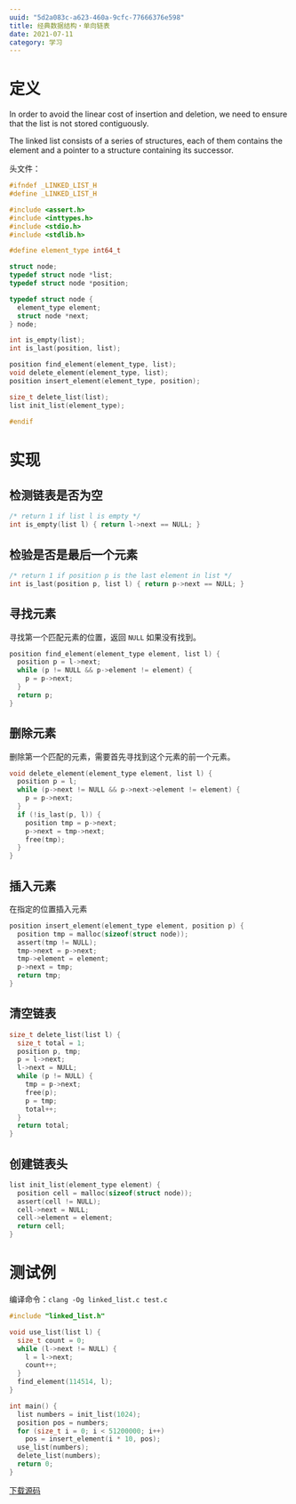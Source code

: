 ```yaml
---
uuid: "5d2a083c-a623-460a-9cfc-77666376e598"
title: 经典数据结构・单向链表
date: 2021-07-11
category: 学习
---
```


# 定义

In order to avoid the linear cost of insertion and deletion, we need to ensure that the list is not stored contiguously.

The linked list consists of a series of structures, each of them contains the element and a pointer to a structure containing its successor.

头文件：

```c
#ifndef _LINKED_LIST_H
#define _LINKED_LIST_H

#include <assert.h>
#include <inttypes.h>
#include <stdio.h>
#include <stdlib.h>

#define element_type int64_t

struct node;
typedef struct node *list;
typedef struct node *position;

typedef struct node {
  element_type element;
  struct node *next;
} node;

int is_empty(list);
int is_last(position, list);

position find_element(element_type, list);
void delete_element(element_type, list);
position insert_element(element_type, position);

size_t delete_list(list);
list init_list(element_type);

#endif
```

# 实现

## 检测链表是否为空

```c
/* return 1 if list l is empty */
int is_empty(list l) { return l->next == NULL; }
```

## 检验是否是最后一个元素

```c
/* return 1 if position p is the last element in list */
int is_last(position p, list l) { return p->next == NULL; }
```

## 寻找元素

寻找第一个匹配元素的位置，返回 `NULL` 如果没有找到。

```c
position find_element(element_type element, list l) {
  position p = l->next;
  while (p != NULL && p->element != element) {
    p = p->next;
  }
  return p;
}
```

## 删除元素

删除第一个匹配的元素，需要首先寻找到这个元素的前一个元素。

```c
void delete_element(element_type element, list l) {
  position p = l;
  while (p->next != NULL && p->next->element != element) {
    p = p->next;
  }
  if (!is_last(p, l)) {
    position tmp = p->next;
    p->next = tmp->next;
    free(tmp);
  }
}
```

## 插入元素

在指定的位置插入元素

```c
position insert_element(element_type element, position p) {
  position tmp = malloc(sizeof(struct node));
  assert(tmp != NULL);
  tmp->next = p->next;
  tmp->element = element;
  p->next = tmp;
  return tmp;
}
```

## 清空链表

```c
size_t delete_list(list l) {
  size_t total = 1;
  position p, tmp;
  p = l->next;
  l->next = NULL;
  while (p != NULL) {
    tmp = p->next;
    free(p);
    p = tmp;
    total++;
  }
  return total;
}
```

## 创建链表头

```c
list init_list(element_type element) {
  position cell = malloc(sizeof(struct node));
  assert(cell != NULL);
  cell->next = NULL;
  cell->element = element;
  return cell;
}
```

# 测试例

编译命令：`clang -Og linked_list.c test.c`

```c
#include "linked_list.h"

void use_list(list l) {
  size_t count = 0;
  while (l->next != NULL) {
    l = l->next;
    count++;
  }
  find_element(114514, l);
}

int main() {
  list numbers = init_list(1024);
  position pos = numbers;
  for (size_t i = 0; i < 51200000; i++) 
    pos = insert_element(i * 10, pos);
  use_list(numbers);
  delete_list(numbers);
  return 0;
}
```

[下载源码](./assets/linked_list.tar.gz)